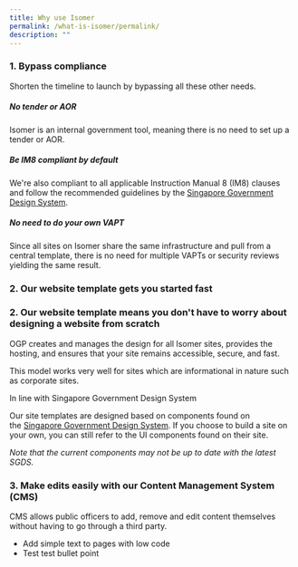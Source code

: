 ```yaml
---
title: Why use Isomer
permalink: /what-is-isomer/permalink/
description: ""
---
```

### 1. Bypass compliance

Shorten the timeline to launch by bypassing all these other needs.

##### No tender or AOR
Isomer is an internal government tool, meaning there is no need to set up a tender or AOR.

##### Be IM8 compliant by default
We're also compliant to all applicable Instruction Manual 8 (IM8) clauses and follow the recommended guidelines by the [Singapore Government Design System](https://designsystem.gov.sg/). 

##### No need to do your own VAPT
Since all sites on Isomer share the same infrastructure and pull from a central template, there is no need for multiple VAPTs or security reviews yielding the same result.



### 2. Our website template gets you started fast
### 2. Our website template means you don't have to worry about designing a website from scratch

OGP creates and manages the design for all Isomer sites, provides the hosting, and ensures that your site remains accessible, secure, and fast.

This model works very well for sites which are informational in nature such as corporate sites.

 In line with Singapore Government Design System

Our site templates are designed based on components found on the [Singapore Government Design System](https://designsystem.tech.gov.sg/). If you choose to build a site on your own, you can still refer to the UI components found on their site.

_Note that the current components may not be up to date with the latest SGDS._

### 3. Make edits easily with our Content Management System (CMS)
CMS allows public officers to add, remove and edit content themselves without having to go through a third party. 
- Add simple text to pages with low code
- Test test bullet point